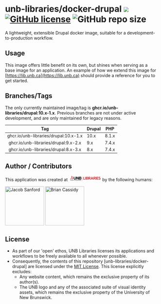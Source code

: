 # unb-libraries/docker-drupal  [![](https://github.com/unb-libraries/docker-drupal/workflows/build-test-deploy/badge.svg?branch=`9.x-1.x`)](https://github.com/unb-libraries/docker-drupal/actions?query=workflow%3Abuild-test-deploy) [![GitHub license](https://img.shields.io/github/license/unb-libraries/docker-drupal)](https://github.com/unb-libraries/lib.unb.ca/blob/prod/LICENSE) ![GitHub repo size](https://img.shields.io/github/repo-size/unb-libraries/docker-drupal?label=lean%20repo%20size)
A lightweight, extensible Drupal docker image, suitable for a development-to-production workflow.

## Usage
This image offers little benefit on its own, but shines when serving as a base image for an application. An example of how we extend this image for [https://lib.unb.ca](https://lib.unb.ca) should provide a reference for you to get started.

## Branches/Tags
The only currently maintained image/tag is **ghcr.io/unb-libraries/drupal:10.x-1.x**. Previous branches are not under active development, and are only maintained for legacy reasons.

|                 Tag                  | Drupal | PHP   |
|:------------------------------------:|--------|-------|
| ghcr.io/unb-libraries/drupal:10.x-1.x |   10.x  | 8.1.x |
| ghcr.io/unb-libraries/drupal:9.x-2.x |   9.x  | 7.4.x |
| ghcr.io/unb-libraries/drupal:8.x-3.x |   8.x  | 7.4.x |


## Author / Contributors
This application was created at [![UNB Libraries](https://github.com/unb-libraries/assets/raw/master/unblibbadge.png "UNB Libraries")](https://lib.unb.ca) by the following humans:

<a href="https://github.com/JacobSanford"><img src="https://avatars.githubusercontent.com/u/244894?v=3" title="Jacob Sanford" width="128" height="128"></a>
<a href="https://github.com/bricas"><img src="https://avatars.githubusercontent.com/u/18400?v=3" title="Brian Cassidy" width="128" height="128"></a>

## License
- As part of our 'open' ethos, UNB Libraries licenses its applications and workflows to be freely available to all whenever possible.
- Consequently, the contents of this repository [unb-libraries/docker-drupal] are licensed under the [MIT License](http://opensource.org/licenses/mit-license.html). This license explicitly excludes:
  - Any website content, which remains the exclusive property of its author(s).
  - The UNB logo and any of the associated suite of visual identity assets, which remains the exclusive property of the University of New Brunswick.
